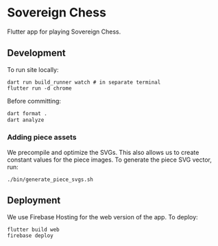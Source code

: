 # Sovereign Chess

Flutter app for playing Sovereign Chess.

## Development

To run site locally:

```
dart run build_runner watch # in separate terminal
flutter run -d chrome
```

Before committing:

```bash
dart format .
dart analyze
```

### Adding piece assets

We precompile and optimize the SVGs.  This also allows us to create constant values for the piece images.  To generate the piece SVG vector, run:

```
./bin/generate_piece_svgs.sh
```

## Deployment

We use Firebase Hosting for the web version of the app.  To deploy:

```
flutter build web
firebase deploy
```

